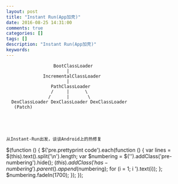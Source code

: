 ```yaml
---
layout: post
title: "Instant Run(App加壳)"
date: 2016-08-25 14:31:00 
comments: true
categories: []
tags: []
description: "Instant Run(App加壳)"
keywords: 
---
```



 
                      BootClassLoader
                           |
                  IncrementalClassLoader
                           |
                     PathClassLoader
                     /     |      \
                    /      |       \
      DexClassLoader DexClassLoader DexClassLoader
       (Patch)
  
   
  
  
   
    从Instant-Run出发，谈谈Android上的热修复
   
  
 
 
  $(function () {
                $('pre.prettyprint code').each(function () {
                    var lines = $(this).text().split('\n').length;
                    var $numbering = $('').addClass('pre-numbering').hide();
                    $(this).addClass('has-numbering').parent().append($numbering);
                    for (i = 1; i ').text(i));
                    };
                    $numbering.fadeIn(1700);
                });
            });
 


